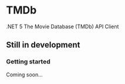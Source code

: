 # TMDb
.NET 5 The Movie Database (TMDb) API Client

## Still in development



### Getting started

Coming soon...
